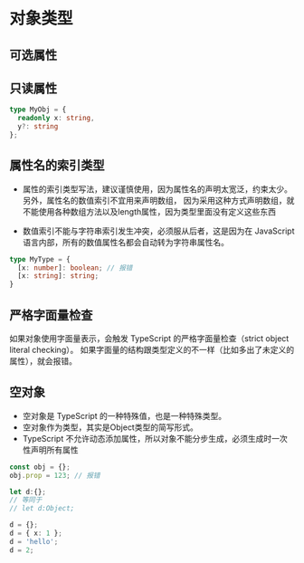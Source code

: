 # 对象类型

## 可选属性

## 只读属性 
```typescript
type MyObj = {
  readonly x: string,
  y?: string
};
```

## 属性名的索引类型
- 属性的索引类型写法，建议谨慎使用，因为属性名的声明太宽泛，约束太少。另外，属性名的数值索引不宜用来声明数组，
因为采用这种方式声明数组，就不能使用各种数组方法以及length属性，因为类型里面没有定义这些东西

- 数值索引不能与字符串索引发生冲突，必须服从后者，这是因为在 JavaScript 语言内部，所有的数值属性名都会自动转为字符串属性名。
```typescript
type MyType = {
  [x: number]: boolean; // 报错
  [x: string]: string;
}
```


## 严格字面量检查
如果对象使用字面量表示，会触发 TypeScript 的严格字面量检查（strict object literal checking）。
如果字面量的结构跟类型定义的不一样（比如多出了未定义的属性），就会报错。


## 空对象
- 空对象是 TypeScript 的一种特殊值，也是一种特殊类型。
- 空对象作为类型，其实是Object类型的简写形式。
- TypeScript 不允许动态添加属性，所以对象不能分步生成，必须生成时一次性声明所有属性

```typescript
const obj = {};
obj.prop = 123; // 报错

let d:{};
// 等同于
// let d:Object;

d = {};
d = { x: 1 };
d = 'hello';
d = 2;
```